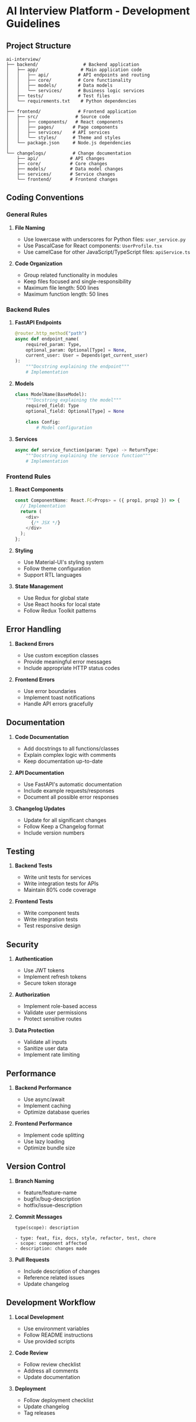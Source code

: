 # AI Interview Platform - Development Guidelines

## Project Structure

```
ai-interview/
├── backend/                 # Backend application
│   ├── app/                # Main application code
│   │   ├── api/           # API endpoints and routing
│   │   ├── core/          # Core functionality
│   │   ├── models/        # Data models
│   │   └── services/      # Business logic services
│   ├── tests/             # Test files
│   └── requirements.txt    # Python dependencies
│
├── frontend/              # Frontend application
│   ├── src/              # Source code
│   │   ├── components/   # React components
│   │   ├── pages/       # Page components
│   │   ├── services/    # API services
│   │   └── styles/      # Theme and styles
│   └── package.json     # Node.js dependencies
│
└── changelogs/          # Change documentation
    ├── api/            # API changes
    ├── core/           # Core changes
    ├── models/         # Data model changes
    ├── services/       # Service changes
    └── frontend/       # Frontend changes
```

## Coding Conventions

### General Rules

1. **File Naming**
   - Use lowercase with underscores for Python files: `user_service.py`
   - Use PascalCase for React components: `UserProfile.tsx`
   - Use camelCase for other JavaScript/TypeScript files: `apiService.ts`

2. **Code Organization**
   - Group related functionality in modules
   - Keep files focused and single-responsibility
   - Maximum file length: 500 lines
   - Maximum function length: 50 lines

### Backend Rules

1. **FastAPI Endpoints**
   ```python
   @router.http_method("path")
   async def endpoint_name(
       required_param: Type,
       optional_param: Optional[Type] = None,
       current_user: User = Depends(get_current_user)
   ):
       """Docstring explaining the endpoint"""
       # Implementation
   ```

2. **Models**
   ```python
   class ModelName(BaseModel):
       """Docstring explaining the model"""
       required_field: Type
       optional_field: Optional[Type] = None
       
       class Config:
           # Model configuration
   ```

3. **Services**
   ```python
   async def service_function(param: Type) -> ReturnType:
       """Docstring explaining the service function"""
       # Implementation
   ```

### Frontend Rules

1. **React Components**
   ```typescript
   const ComponentName: React.FC<Props> = ({ prop1, prop2 }) => {
     // Implementation
     return (
       <div>
         {/* JSX */}
       </div>
     );
   };
   ```

2. **Styling**
   - Use Material-UI's styling system
   - Follow theme configuration
   - Support RTL languages

3. **State Management**
   - Use Redux for global state
   - Use React hooks for local state
   - Follow Redux Toolkit patterns

## Error Handling

1. **Backend Errors**
   - Use custom exception classes
   - Provide meaningful error messages
   - Include appropriate HTTP status codes

2. **Frontend Errors**
   - Use error boundaries
   - Implement toast notifications
   - Handle API errors gracefully

## Documentation

1. **Code Documentation**
   - Add docstrings to all functions/classes
   - Explain complex logic with comments
   - Keep documentation up-to-date

2. **API Documentation**
   - Use FastAPI's automatic documentation
   - Include example requests/responses
   - Document all possible error responses

3. **Changelog Updates**
   - Update for all significant changes
   - Follow Keep a Changelog format
   - Include version numbers

## Testing

1. **Backend Tests**
   - Write unit tests for services
   - Write integration tests for APIs
   - Maintain 80% code coverage

2. **Frontend Tests**
   - Write component tests
   - Write integration tests
   - Test responsive design

## Security

1. **Authentication**
   - Use JWT tokens
   - Implement refresh tokens
   - Secure token storage

2. **Authorization**
   - Implement role-based access
   - Validate user permissions
   - Protect sensitive routes

3. **Data Protection**
   - Validate all inputs
   - Sanitize user data
   - Implement rate limiting

## Performance

1. **Backend Performance**
   - Use async/await
   - Implement caching
   - Optimize database queries

2. **Frontend Performance**
   - Implement code splitting
   - Use lazy loading
   - Optimize bundle size

## Version Control

1. **Branch Naming**
   - feature/feature-name
   - bugfix/bug-description
   - hotfix/issue-description

2. **Commit Messages**
   ```
   type(scope): description
   
   - type: feat, fix, docs, style, refactor, test, chore
   - scope: component affected
   - description: changes made
   ```

3. **Pull Requests**
   - Include description of changes
   - Reference related issues
   - Update changelog

## Development Workflow

1. **Local Development**
   - Use environment variables
   - Follow README instructions
   - Use provided scripts

2. **Code Review**
   - Follow review checklist
   - Address all comments
   - Update documentation

3. **Deployment**
   - Follow deployment checklist
   - Update changelog
   - Tag releases 
